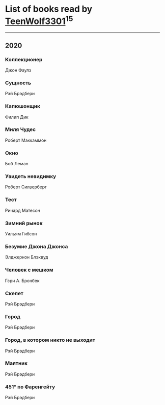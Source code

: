 # List of books read by [TeenWolf3301](t.me/TeenWolf3301)<sup>15</sup>
---

## 2020

### Коллекционер
Джон Фаулз


### Сущность
Рэй Брэдбери


### Капюшонщик
Филип Дик


### Миля Чудес
Роберт Маккаммон


### Окно
Боб Леман


### Увидеть невидимку
Роберт Силверберг


### Тест
Ричард Матесон


### Зимний рынок
Уильям Гибсон


### Безумие Джона Джонса
Элджернон Блэквуд


### Человек с мешком
Гэри А. Бронбек


### Скелет
Рэй Брэдбери


### Город
Рэй Брэдбери


### Город, в котором никто не выходит
Рэй Брэдбери


### Маятник
Рэй Брэдбери


### 451° по Фаренгейту
Рэй Брэдбери



